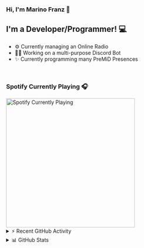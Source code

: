 ### Hi, I'm Marino Franz 👋

## I'm a Developer/Programmer! 💻
- ⚙️ Currently managing an Online Radio
- 👨‍💻 Working on a multi-purpose Discord Bot
- ✨ Currently programming many PreMiD Presences

<br />

### Spotify Currently Playing 🎧

<img src="https://novatorem-iota-azure.vercel.app/api/spotify" alt="Spotify Currently Playing" width="350" />

<br />

<details>
    <summary>⚡ Recent GitHub Activity</summary>

<!--START_SECTION:activity-->
1. 🗣 Commented on [#9](https://github.com/theLMGN/rblxRP/issues/9) in [theLMGN/rblxRP](https://github.com/theLMGN/rblxRP)
2. 💪 Opened PR [#9](https://github.com/theLMGN/rblxRP/pull/9) in [theLMGN/rblxRP](https://github.com/theLMGN/rblxRP)
3. 🎉 Merged PR [#1](https://github.com/marinofranz/LinkRobloxAPI/pull/1) in [marinofranz/LinkRobloxAPI](https://github.com/marinofranz/LinkRobloxAPI)
4. 🗣 Commented on [#2045](https://github.com/PreMiD/Presences/issues/2045) in [PreMiD/Presences](https://github.com/PreMiD/Presences)
5. 💪 Opened PR [#2125](https://github.com/PreMiD/Presences/pull/2125) in [PreMiD/Presences](https://github.com/PreMiD/Presences)
<!--END_SECTION:activity-->
</details>

<details>
    <summary>📊 GitHub Stats</summary>
    <img align="left" alt="codeSTACKr's Github Stats" src="https://github-readme-stats-five-rho.vercel.app/api?username=marinofranz&show_icons=true&hide_border=true" />
</details>
